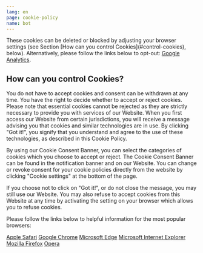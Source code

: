 ```yaml
---
lang: en
page: cookie-policy
name: bot
---
```


<p class="my-4">These cookies can be deleted or blocked by adjusting your browser settings (see Section [How can you control Cookies](#control-cookies), below). Alternatively, please follow the links below to opt-out: <a class="no-underline" href="https://tools.google.com/dlpage/gaoptout">Google Analytics</a>.</p>

<h2 class="mb-4">How can you control Cookies?</h2>

<p class="mb-4">You do not have to accept cookies and consent can be withdrawn at any time. You have the right to decide whether to accept or reject cookies. Please note that essential cookies cannot be rejected as they are strictly necessary to provide you with services of our Website. When you first access our Website from certain jurisdictions, you will receive a message advising you that cookies and similar technologies are in use. By clicking "Got it!", you signify that you understand and agree to the use of these technologies, as described in this Cookie Policy.</p>

<p class="mb-4">By using our Cookie Consent Banner, you can select the categories of cookies which you choose to accept or reject. The Cookie Consent Banner can be found in the notification banner and on our Website. You can change or revoke consent for your cookie policies directly from the website by clicking "Cookie settings" at the bottom of the page.</p>

<p class="mb-4">If you choose not to click on "Got it!", or do not close the message, you may still use our Website. You may also refuse to accept cookies from this Website at any time by activating the setting on your browser which allows you to refuse cookies.</p>

<p class="mb-4">Please follow the links below to helpful information for the most popular browsers:</p>

<a class="block no-underline" href="https://support.apple.com/en-us/HT201265">Apple Safari</a>
<a class="block no-underline" href="https://support.google.com/chrome/answer/95647?co=GENIE.Platform%3DDesktop&hl">Google Chrome</a>
<a class="block no-underline" href="https://support.microsoft.com/en-us/help/10607/microsoft-edge-view-delete-browser-history">Microsoft Edge</a> 
<a class="block no-underline" href="https://support.microsoft.com/en-gb/help/17442/windows-internet-explorer-delete-manag
e-cookies">Microsoft Internet Explorer</a> 
<a class="block no-underline" href="https://support.mozilla.org/en-US/kb/enable-and-disable-cookies-website-preferences">Mozilla Firefox</a>
<a class="block no-underline" href="https://blogs.opera.com/news/2015/08/how-to-manage-cookies-in-opera/">Opera</a>